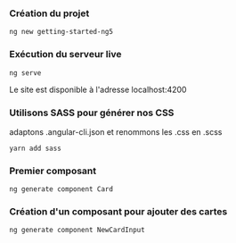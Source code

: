 ### Création du projet

`ng new getting-started-ng5`

### Exécution du serveur live

`ng serve`

Le site est disponible à l'adresse localhost:4200

### Utilisons SASS pour générer nos CSS

adaptons .angular-cli.json et renommons les .css en .scss

`yarn add sass`

### Premier composant

`ng generate component Card`

### Création d'un composant pour ajouter des cartes

`ng generate component NewCardInput`